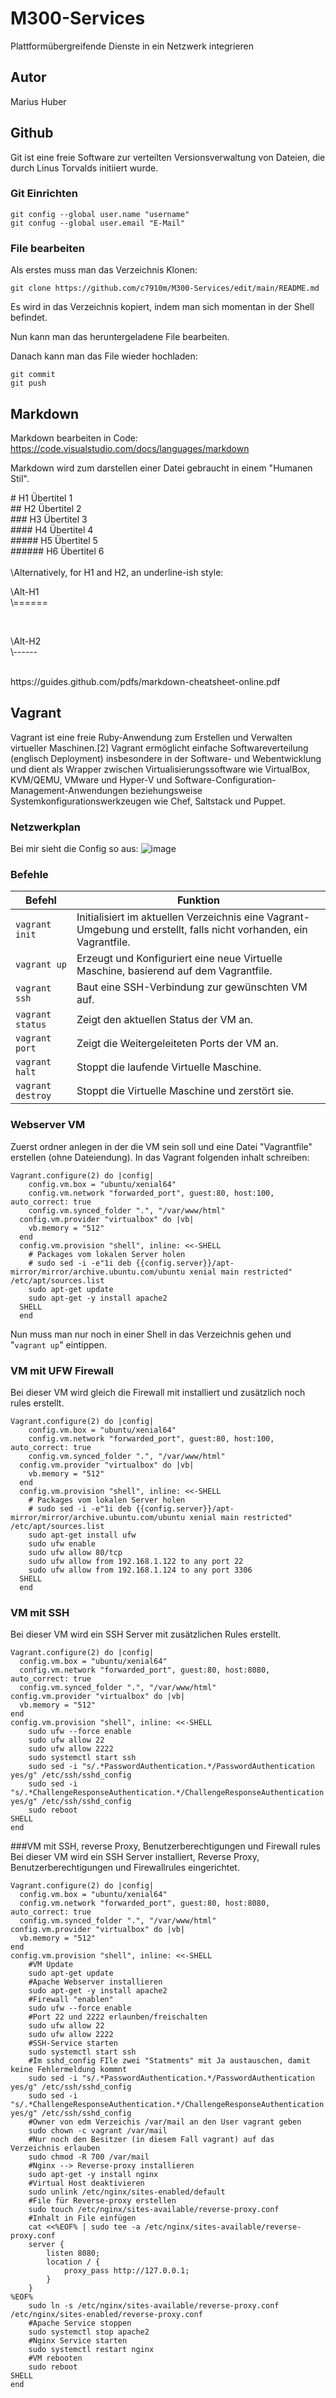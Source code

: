 # M300-Services
Plattformübergreifende Dienste in ein Netzwerk integrieren

## Autor
Marius Huber

## Github
Git ist eine freie Software zur verteilten Versionsverwaltung von Dateien, die durch Linus Torvalds initiiert wurde.

### Git Einrichten
```
git config --global user.name "username"
git confug --global user.email "E-Mail"
```

### File bearbeiten
Als erstes muss man das Verzeichnis Klonen:
```
git clone https://github.com/c7910m/M300-Services/edit/main/README.md
```
Es wird in das Verzeichnis kopiert, indem man sich momentan in der Shell befindet.

Nun kann man das heruntergeladene File bearbeiten.

Danach kann man das File wieder hochladen:
```
git commit
git push
```


## Markdown
Markdown bearbeiten in Code:
https://code.visualstudio.com/docs/languages/markdown

Markdown wird zum darstellen einer Datei gebraucht in einem "Humanen Stil".
<br>

\# H1 Übertitel 1 <br>
\## H2 Übertitel 2 <br>
\### H3 Übertitel 3 <br>
\#### H4 Übertitel 4 <br>
\##### H5 Übertitel 5 <br>
\###### H6 Übertitel 6 <br>
<br>
\Alternatively, for H1 and H2, an underline-ish style: <br>

<p> \Alt-H1 <br>
\====== </p>
<br>
<p> \Alt-H2 <br>
\------ </p>
<br>
https://guides.github.com/pdfs/markdown-cheatsheet-online.pdf

## Vagrant
Vagrant ist eine freie Ruby-Anwendung zum Erstellen und Verwalten virtueller Maschinen.[2] Vagrant ermöglicht einfache Softwareverteilung (englisch Deployment) insbesondere in der Software- und Webentwicklung und dient als Wrapper zwischen Virtualisierungssoftware wie VirtualBox, KVM/QEMU, VMware und Hyper-V und Software-Configuration-Management-Anwendungen beziehungsweise Systemkonfigurationswerkzeugen wie Chef, Saltstack und Puppet.

### Netzwerkplan

Bei mir sieht die Config so aus:
![image](https://user-images.githubusercontent.com/50829674/110802925-f4d4a980-827e-11eb-94ff-dd1340fee389.png)


### Befehle
| Befehl            | Funktion                                             |
| -------------     | ---------------------------------------------------- | 
| ```vagrant init```      | Initialisiert im aktuellen Verzeichnis eine Vagrant-Umgebung und erstellt, falls nicht vorhanden, ein Vagrantfile. |
| ```vagrant up```        | Erzeugt und Konfiguriert eine neue Virtuelle Maschine, basierend auf dem Vagrantfile. |
| ```vagrant ssh```       | Baut eine SSH-Verbindung zur gewünschten VM auf. |
| ```vagrant status```    | Zeigt den aktuellen Status der VM an. |
| ```vagrant port```      | Zeigt die Weitergeleiteten Ports der VM an. |
| ```vagrant halt```      | Stoppt die laufende Virtuelle Maschine. |
| ```vagrant destroy```   | Stoppt die Virtuelle Maschine und zerstört sie. |

### Webserver VM
Zuerst ordner anlegen in der die VM sein soll und eine Datei "Vagrantfile" erstellen (ohne Dateiendung).
In das Vagrant folgenden inhalt schreiben: <br>
```
Vagrant.configure(2) do |config|
    config.vm.box = "ubuntu/xenial64"
    config.vm.network "forwarded_port", guest:80, host:100, auto_correct: true
    config.vm.synced_folder ".", "/var/www/html"  
  config.vm.provider "virtualbox" do |vb|
    vb.memory = "512"  
  end
  config.vm.provision "shell", inline: <<-SHELL
    # Packages vom lokalen Server holen
    # sudo sed -i -e"1i deb {{config.server}}/apt-mirror/mirror/archive.ubuntu.com/ubuntu xenial main restricted" /etc/apt/sources.list 
    sudo apt-get update
    sudo apt-get -y install apache2 
  SHELL
  end
```
Nun muss man nur noch in einer Shell in das Verzeichnis gehen und "`vagrant up`" eintippen.

### VM mit UFW Firewall
Bei dieser VM wird gleich die Firewall mit installiert und zusätzlich noch rules erstellt.
```
Vagrant.configure(2) do |config|
    config.vm.box = "ubuntu/xenial64"
    config.vm.network "forwarded_port", guest:80, host:100, auto_correct: true
    config.vm.synced_folder ".", "/var/www/html"  
  config.vm.provider "virtualbox" do |vb|
    vb.memory = "512"  
  end
  config.vm.provision "shell", inline: <<-SHELL
    # Packages vom lokalen Server holen
    # sudo sed -i -e"1i deb {{config.server}}/apt-mirror/mirror/archive.ubuntu.com/ubuntu xenial main restricted" /etc/apt/sources.list 
    sudo apt-get install ufw
    sudo ufw enable
    sudo ufw allow 80/tcp
    sudo ufw allow from 192.168.1.122 to any port 22
    sudo ufw allow from 192.168.1.124 to any port 3306
  SHELL
  end
```

### VM mit SSH
Bei dieser VM wird ein SSH Server mit zusätzlichen Rules erstellt.
```
Vagrant.configure(2) do |config|
  config.vm.box = "ubuntu/xenial64"
  config.vm.network "forwarded_port", guest:80, host:8080, auto_correct: true
  config.vm.synced_folder ".", "/var/www/html"  
config.vm.provider "virtualbox" do |vb|
  vb.memory = "512"  
end
config.vm.provision "shell", inline: <<-SHELL
	sudo ufw --force enable
	sudo ufw allow 22
	sudo ufw allow 2222
	sudo systemctl start ssh
	sudo sed -i "s/.*PasswordAuthentication.*/PasswordAuthentication yes/g" /etc/ssh/sshd_config
	sudo sed -i "s/.*ChallengeResponseAuthentication.*/ChallengeResponseAuthentication yes/g" /etc/ssh/sshd_config
	sudo reboot
SHELL
end
```

###VM mit SSH, reverse Proxy, Benutzerberechtigungen und Firewall rules
Bei dieser VM wird ein SSH Server installiert, Reverse Proxy, Benutzerberechtigungen und Firewallrules eingerichtet.
```
Vagrant.configure(2) do |config|
  config.vm.box = "ubuntu/xenial64"
  config.vm.network "forwarded_port", guest:80, host:8080, auto_correct: true
  config.vm.synced_folder ".", "/var/www/html"  
config.vm.provider "virtualbox" do |vb|
  vb.memory = "512"  
end
config.vm.provision "shell", inline: <<-SHELL
	#VM Update
	sudo apt-get update
	#Apache Webserver installieren
	sudo apt-get -y install apache2
	#Firewall "enablen"
	sudo ufw --force enable
	#Port 22 und 2222 erlaunben/freischalten
	sudo ufw allow 22
	sudo ufw allow 2222
	#SSH-Service starten
	sudo systemctl start ssh
	#Im sshd_config FIle zwei "Statments" mit Ja austauschen, damit keine Fehlermeldung kommnt
	sudo sed -i "s/.*PasswordAuthentication.*/PasswordAuthentication yes/g" /etc/ssh/sshd_config
	sudo sed -i "s/.*ChallengeResponseAuthentication.*/ChallengeResponseAuthentication yes/g" /etc/ssh/sshd_config
	#Owner von edm Verzeichis /var/mail an den User vagrant geben
	sudo chown -c vagrant /var/mail
	#Nur noch den Besitzer (in diesem Fall vagrant) auf das Verzeichnis erlauben
	sudo chmod -R 700 /var/mail
	#Nginx --> Reverse-proxy installieren
	sudo apt-get -y install nginx
	#Virtual Host deaktivieren
	sudo unlink /etc/nginx/sites-enabled/default
	#File für Reverse-proxy erstellen
	sudo touch /etc/nginx/sites-available/reverse-proxy.conf
	#Inhalt in File einfügen
	cat <<%EOF% | sudo tee -a /etc/nginx/sites-available/reverse-proxy.conf
	server {
		listen 8080;
		location / {
			proxy_pass http://127.0.0.1;
		}
	}
%EOF%
	sudo ln -s /etc/nginx/sites-available/reverse-proxy.conf /etc/nginx/sites-enabled/reverse-proxy.conf
	#Apache Service stoppen
	sudo systemctl stop apache2
	#Nginx Service starten
	sudo systemctl restart nginx
	#VM rebooten
	sudo reboot
SHELL
end
```
